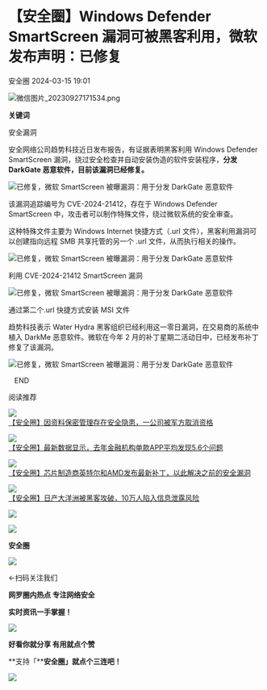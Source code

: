 #  【安全圈】Windows Defender SmartScreen 漏洞可被黑客利用，微软发布声明：已修复   
 安全圈   2024-03-15 19:01  
  
![](https://mmbiz.qpic.cn/sz_mmbiz_png/aBHpjnrGylgOvEXHviaXu1fO2nLov9bZ055v7s8F6w1DD1I0bx2h3zaOx0Mibd5CngBwwj2nTeEbupw7xpBsx27Q/640?wx_fmt=png&from=appmsg "微信图片_20230927171534.png")  
  
  
**关键词**  
  
  
  
安全漏洞  
  
  
安全网络公司趋势科技近日发布报告，有证据表明黑客利用 Windows Defender SmartScreen 漏洞，绕过安全检查并自动安装伪造的软件安装程序，**分发 DarkGate 恶意软件，目前该漏洞已经修复。**  
  
![](https://mmbiz.qpic.cn/sz_mmbiz_jpg/aBHpjnrGyljic1lYlx2vPWVltic1yujzGibCTy98hNTFOFl5178ichjRaFd546d8k8100mQKdyRHrhOIgDDp97UYow/640?wx_fmt=jpeg&from=appmsg "已修复，微软 SmartScreen 被曝漏洞：用于分发 DarkGate 恶意软件")  
  
该漏洞追踪编号为 CVE-2024-21412，存在于 Windows Defender SmartScreen 中，攻击者可以制作特殊文件，绕过微软系统的安全审查。  
  
这种特殊文件主要为 Windows Internet 快捷方式（.url 文件），黑客利用漏洞可以创建指向远程 SMB 共享托管的另一个 .url 文件，从而执行相关的操作。  
  
![](https://mmbiz.qpic.cn/sz_mmbiz_jpg/aBHpjnrGyljic1lYlx2vPWVltic1yujzGibCg0OcB9AdyfIOkGM8IrvJKsVRyAtHekBv6k8WGf93orY2hTIo1vXCg/640?wx_fmt=jpeg&from=appmsg "已修复，微软 SmartScreen 被曝漏洞：用于分发 DarkGate 恶意软件")  
  
利用 CVE-2024-21412 SmartScreen 漏洞  
  
![](https://mmbiz.qpic.cn/sz_mmbiz_jpg/aBHpjnrGyljic1lYlx2vPWVltic1yujzGibia0Ky3Mic6IpnRJ3caZMny7ibJApTmSnghvT5xMge5Rt9cNFSFEf1wClg/640?wx_fmt=jpeg&from=appmsg "已修复，微软 SmartScreen 被曝漏洞：用于分发 DarkGate 恶意软件")  
  
通过第二个.url 快捷方式安装 MSI 文件  
  
趋势科技表示 Water Hydra 黑客组织已经利用这一零日漏洞，在交易商的系统中植入 DarkMe 恶意软件。微软在今年 2 月的补丁星期二活动日中，已经发布补丁修复了该漏洞。  
  
![](https://mmbiz.qpic.cn/sz_mmbiz_jpg/aBHpjnrGyljic1lYlx2vPWVltic1yujzGibbAdNNwRT782UyYnXKSOLTUmAd9Ls5hHSHexsHTY0QgWjlxDFs1C1qA/640?wx_fmt=jpeg&from=appmsg "已修复，微软 SmartScreen 被曝漏洞：用于分发 DarkGate 恶意软件")  
  
  
  
   END    
  
  
阅读推荐  
  
  
![](https://mmbiz.qpic.cn/sz_mmbiz_png/aBHpjnrGyliaAEmce27dW7pTP6EZPGJ3Ba4CFoxVR8z2yQNiaiaibzw66snq9dhtR97eDexupDsq2icNXLcdhP9L2Nw/640?wx_fmt=png&from=appmsg "")  
[【安全圈】因资料保密管理存在安全隐患，一公司被军方取消资格](http://mp.weixin.qq.com/s?__biz=MzIzMzE4NDU1OQ==&mid=2652055828&idx=1&sn=d9024cb67ced208090667b76b57f9351&chksm=f36e0554c4198c42550cb65ced2617b43753307c1b7ec36c33bce943291925ea9d7743a1b1e5&scene=21#wechat_redirect)  
  
  
  
![](https://mmbiz.qpic.cn/sz_mmbiz_jpg/aBHpjnrGyliaAEmce27dW7pTP6EZPGJ3BXzAE9v2IBBFznHjT2N7dIgXibRUOibyWxibL3wffnSwfnX2w3P896K58Q/640?wx_fmt=jpeg "")  
[【安全圈】最新数据显示，去年金融机构单款APP平均发现5.6个问题](http://mp.weixin.qq.com/s?__biz=MzIzMzE4NDU1OQ==&mid=2652055828&idx=2&sn=0bbd40e9483cd2eac3580d76cf1f7c10&chksm=f36e0554c4198c4259a55203e2fb3e59df824797b579a796296f8e7329121853a06fbf7db996&scene=21#wechat_redirect)  
  
  
  
![](https://mmbiz.qpic.cn/sz_mmbiz_jpg/aBHpjnrGyliaAEmce27dW7pTP6EZPGJ3Bp9YdiaP3jYc27y8OdyYtjszlV3Xibtj1xjvUl7C2ZzJJf3qWeh3GNuCQ/640?wx_fmt=jpeg "")  
[【安全圈】芯片制造商英特尔和AMD发布最新补丁，以此解决之前的安全漏洞](http://mp.weixin.qq.com/s?__biz=MzIzMzE4NDU1OQ==&mid=2652055828&idx=3&sn=e368e91267a5d04e2e797dc5907aaccd&chksm=f36e0554c4198c420f6a5767ae09a4e34093ce46c80ede47069eb49a3f44bd592d2e0f04a994&scene=21#wechat_redirect)  
  
  
  
![](https://mmbiz.qpic.cn/sz_mmbiz_jpg/aBHpjnrGyliaAEmce27dW7pTP6EZPGJ3BwweebzrEbjeuEMQ52hcXewkuC6RDv8cYk8aB25WLZnMKGR14PJ4ib8g/640?wx_fmt=jpeg "")  
[【安全圈】日产大洋洲被黑客攻破，10万人陷入信息泄露风险](http://mp.weixin.qq.com/s?__biz=MzIzMzE4NDU1OQ==&mid=2652055828&idx=4&sn=9e79cee1fad1197a69eea262e795417b&chksm=f36e0554c4198c42cc61cc05b4e813c25a1a120193af7afa7521c46d87ad8880cb69a029ec47&scene=21#wechat_redirect)  
  
  
  
![](https://mmbiz.qpic.cn/mmbiz_gif/aBHpjnrGylgeVsVlL5y1RPJfUdozNyCEft6M27yliapIdNjlcdMaZ4UR4XxnQprGlCg8NH2Hz5Oib5aPIOiaqUicDQ/640?wx_fmt=gif "")  
  
  
  
![](https://mmbiz.qpic.cn/mmbiz_png/aBHpjnrGylgeVsVlL5y1RPJfUdozNyCEDQIyPYpjfp0XDaaKjeaU6YdFae1iagIvFmFb4djeiahnUy2jBnxkMbaw/640?wx_fmt=png "")  
  
**安全圈**  
  
![](https://mmbiz.qpic.cn/mmbiz_gif/aBHpjnrGylgeVsVlL5y1RPJfUdozNyCEft6M27yliapIdNjlcdMaZ4UR4XxnQprGlCg8NH2Hz5Oib5aPIOiaqUicDQ/640?wx_fmt=gif "")  
  
  
←扫码关注我们  
  
**网罗圈内热点 专注网络安全**  
  
**实时资讯一手掌握！**  
  
  
![](https://mmbiz.qpic.cn/mmbiz_gif/aBHpjnrGylgeVsVlL5y1RPJfUdozNyCE3vpzhuku5s1qibibQjHnY68iciaIGB4zYw1Zbl05GQ3H4hadeLdBpQ9wEA/640?wx_fmt=gif "")  
  
**好看你就分享 有用就点个赞**  
  
**支持「****安全圈」就点个三连吧！**  
  
![](https://mmbiz.qpic.cn/mmbiz_gif/aBHpjnrGylgeVsVlL5y1RPJfUdozNyCE3vpzhuku5s1qibibQjHnY68iciaIGB4zYw1Zbl05GQ3H4hadeLdBpQ9wEA/640?wx_fmt=gif "")  
  
  
